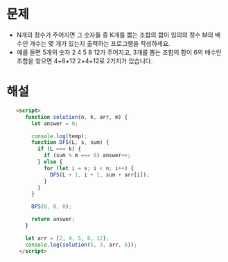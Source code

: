 # 문제
- N개의 정수가 주어지면 그 숫자들 중 K개를 뽑는 조합의 합이 임의의 정수 M의 배수인 개수는 몇 개가 있는지 출력하는 프로그램을 작성하세요.
- 예를 들면 5개의 숫자 2 4  5 8 12가 주어지고, 3개를 뽑는 조합의 합이 6의 배수인 조합을 찾으면 4+8+12 2+4+12로 2가지가 있습니다.


# 해설
```html
   <script>
      function solution(n, k, arr, m) {
        let answer = 0;

        console.log(temp);
        function DFS(L, s, sum) {
          if (L === k) {
            if (sum % m === 0) answer++;
          } else {
            for (let i = s; i < n; i++) {
              DFS(L + 1, i + 1, sum + arr[i]);
            }
          }
        }

        DFS(0, 0, 0);

        return answer;
      }

      let arr = [2, 4, 5, 8, 12];
      console.log(solution(5, 3, arr, 6));
    </script>
```
